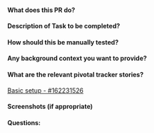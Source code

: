 #### What does this PR do?

#### Description of Task to be completed?

#### How should this be manually tested?

#### Any background context you want to provide?

#### What are the relevant pivotal tracker stories?
[Basic setup - #162231526](https://www.pivotaltracker.com/story/show/162231526)

#### Screenshots (if appropriate)

#### Questions:
